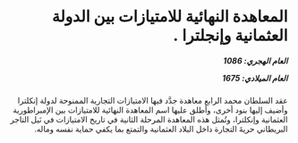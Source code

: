 <h1 dir="rtl">المعاهدة النهائية للامتيازات بين الدولة العثمانية وإنجلترا  .</h1>

<h5 dir="rtl">العام الهجري:  1086

العام الميلادي: 1675

</h5>

<p dir="rtl">عقد السلطان محمد الرابع معاهدة جدَّد فيها الامتيازات التجارية الممنوحة لدولة إنكلترا وأضيف إليها بنود أخرى، وأطلق عليها اسم المعاهدة النهائية للامتيازات بين الإمبراطورية العثمانية وإنكلترا، وتُمثل هذه المعاهدة المرحلة الثانية في تاريخ الامتيازات في نَيل التاجر البريطاني حريةَ التجارة داخل البلاد العثمانية والتمتع بما يكفي حماية نفسه وماله.</p></br>
